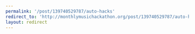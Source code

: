```yaml
---
permalink: '/post/139740529787/auto-hacks'
redirect_to: 'http://monthlymusichackathon.org/post/139740529787/auto-hacks'
layout: redirect
---
```

